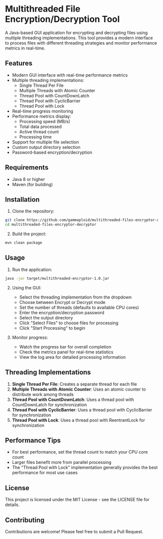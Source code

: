 # Multithreaded File Encryption/Decryption Tool

A Java-based GUI application for encrypting and decrypting files using multiple threading implementations. This tool provides a modern interface to process files with different threading strategies and monitor performance metrics in real-time.

## Features

- Modern GUI interface with real-time performance metrics
- Multiple threading implementations:
  - Single Thread Per File
  - Multiple Threads with Atomic Counter
  - Thread Pool with CountDownLatch
  - Thread Pool with CyclicBarrier
  - Thread Pool with Lock
- Real-time progress monitoring
- Performance metrics display:
  - Processing speed (MB/s)
  - Total data processed
  - Active thread count
  - Processing time
- Support for multiple file selection
- Custom output directory selection
- Password-based encryption/decryption

## Requirements

- Java 8 or higher
- Maven (for building)

## Installation

1. Clone the repository:
```bash
git clone https://github.com/gammaploid/multithreaded-files-encryptor-decryptor.git
cd multithreaded-files-encryptor-decryptor
```

2. Build the project:
```bash
mvn clean package
```

## Usage

1. Run the application:
```bash
java -jar target/multithreaded-encryptor-1.0.jar
```

2. Using the GUI:
   - Select the threading implementation from the dropdown
   - Choose between Encrypt or Decrypt mode
   - Set the number of threads (defaults to available CPU cores)
   - Enter the encryption/decryption password
   - Select the output directory
   - Click "Select Files" to choose files for processing
   - Click "Start Processing" to begin

3. Monitor progress:
   - Watch the progress bar for overall completion
   - Check the metrics panel for real-time statistics
   - View the log area for detailed processing information

## Threading Implementations

1. **Single Thread Per File**: Creates a separate thread for each file
2. **Multiple Threads with Atomic Counter**: Uses an atomic counter to distribute work among threads
3. **Thread Pool with CountDownLatch**: Uses a thread pool with CountDownLatch for synchronization
4. **Thread Pool with CyclicBarrier**: Uses a thread pool with CyclicBarrier for synchronization
5. **Thread Pool with Lock**: Uses a thread pool with ReentrantLock for synchronization

## Performance Tips

- For best performance, set the thread count to match your CPU core count
- Larger files benefit more from parallel processing
- The "Thread Pool with Lock" implementation generally provides the best performance for most use cases

## License

This project is licensed under the MIT License - see the LICENSE file for details.

## Contributing

Contributions are welcome! Please feel free to submit a Pull Request. 